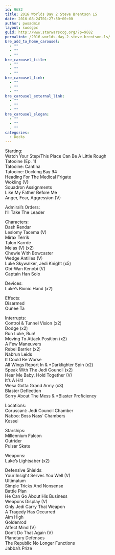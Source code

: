 ```yaml
---
id: 9682
title: 2016 Worlds Day 2 Steve Brentson LS
date: 2016-08-24T01:27:50+00:00
author: pwsadmin
layout: swccgpc
guid: http://www.starwarsccg.org/?p=9682
permalink: /2016-worlds-day-2-steve-brentson-ls/
bre_add_to_home_carousel:
  - ""
  - ""
  - ""
bre_carousel_title:
  - ""
  - ""
  - ""
bre_carousel_link:
  - ""
  - ""
  - ""
bre_carousel_external_link:
  - ""
  - ""
  - ""
bre_carousel_slogan:
  - ""
  - ""
  - ""
categories:
  - Decks
---
```

Starting:  
Watch Your Step/This Place Can Be A Little Rough  
Tatooine (Ep. 1)  
Tatooine: Cantina  
Tatooine: Docking Bay 94  
Heading For The Medical Frigate  
Wokling (V)  
Squadron Assignments  
Like My Father Before Me  
Anger, Fear, Aggression (V)

Admiral&#8217;s Orders:  
I&#8217;ll Take The Leader

Characters:  
Dash Rendar  
Leslomy Tacema (V)  
Mirax Terrik  
Talon Karrde  
Melas (V) (x2)  
Chewie With Bowcaster  
Wedge Antilles (V)  
Luke Skywalker, Jedi Knight (x5)  
Obi-Wan Kenobi (V)  
Captain Han Solo

Devices:  
Luke&#8217;s Bionic Hand (x2)

Effects:  
Disarmed  
Ounee Ta

Interrupts:  
Control & Tunnel Vision (x2)  
Dodge (x2)  
Run Luke, Run!  
Moving To Attack Position (x2)  
A Few Maneuvers  
Rebel Barrier (x2)  
Nabrun Leids  
It Could Be Worse  
All Wings Report In & *Darklighter Spin (x2)  
Speak With The Jedi Council (x2)  
Hear Me Baby, Hold Together (V)  
It&#8217;s A Hit!  
Wesa Gotta Grand Army (x3)  
Blaster Deflection  
Sorry About The Mess & *Blaster Proficiency

Locations:  
Coruscant: Jedi Council Chamber  
Naboo: Boss Nass&#8217; Chambers  
Kessel

Starships:  
Millennium Falcon  
Outrider  
Pulsar Skate

Weapons:  
Luke&#8217;s Lightsaber (x2)

Defensive Shields:  
Your Insight Serves You Well (V)  
Ultimatum  
Simple Tricks And Nonsense  
Battle Plan  
He Can Go About His Business  
Weapons Display (V)  
Only Jedi Carry That Weapon  
A Tragedy Has Occurred  
Aim High  
Goldenrod  
Affect Mind (V)  
Don&#8217;t Do That Again (V)  
Planetary Defenses  
The Republic No Longer Functions  
Jabba&#8217;s Prize